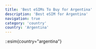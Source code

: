 ```yaml
---
title: 'Best eSIMs To Buy for Argentina'
description: 'Best eSIM for Argentina'
navigation: true
category: 'country'
country: 'Argentina'
---
```


::esim{country="argentina"}
